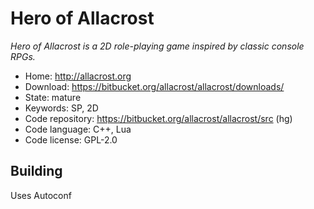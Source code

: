 # Hero of Allacrost

_Hero of Allacrost is a 2D role-playing game inspired by classic console RPGs._

- Home: http://allacrost.org
- Download: https://bitbucket.org/allacrost/allacrost/downloads/
- State: mature
- Keywords: SP, 2D
- Code repository: https://bitbucket.org/allacrost/allacrost/src (hg)
- Code language: C++, Lua
- Code license: GPL-2.0

## Building

Uses Autoconf


